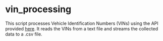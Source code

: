 # vin_processing

This script processes Vehicle Identification Numbers (VINs) using the API provided [here](https://vpic.nhtsa.dot.gov/api/). It reads the VINs from a text file and streams the collected data to a .csv file. 
